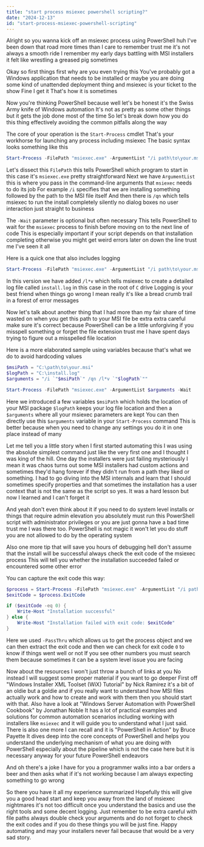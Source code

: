 ```yaml
---
title: "start process msiexec powershell scripting?"
date: "2024-12-13"
id: "start-process-msiexec-powershell-scripting"
---
```


Alright so you wanna kick off an msiexec process using PowerShell huh I've been down that road more times than I care to remember trust me it's not always a smooth ride I remember my early days battling with MSI installers it felt like wrestling a greased pig sometimes

Okay so first things first why are you even trying this You've probably got a Windows application that needs to be installed or maybe you are doing some kind of unattended deployment thing and msiexec is your ticket to the show Fine I get it That's how it is sometimes

Now you're thinking PowerShell because well let's be honest it's the Swiss Army knife of Windows automation It's not as pretty as some other things but it gets the job done most of the time So let's break down how you do this thing effectively avoiding the common pitfalls along the way

The core of your operation is the `Start-Process` cmdlet That's your workhorse for launching any process including msiexec The basic syntax looks something like this

```powershell
Start-Process -FilePath "msiexec.exe" -ArgumentList "/i path\to\your.msi /qn" -Wait
```

Let's dissect this `FilePath` this tells PowerShell which program to start in this case it's `msiexec.exe` pretty straightforward Next we have `ArgumentList` this is where you pass in the command-line arguments that `msiexec` needs to do its job For example `/i` specifies that we are installing something followed by the path to the MSI file itself And then there is `/qn` which tells msiexec to run the install completely silently no dialog boxes no user interaction just straight to business

The `-Wait` parameter is optional but often necessary This tells PowerShell to wait for the `msiexec` process to finish before moving on to the next line of code This is especially important if your script depends on that installation completing otherwise you might get weird errors later on down the line trust me I've seen it all

Here is a quick one that also includes logging

```powershell
Start-Process -FilePath "msiexec.exe" -ArgumentList "/i path\to\your.msi /qn /l*v C:\install.log" -Wait
```

In this version we have added `/l*v` which tells msiexec to create a detailed log file called `install.log` in this case in the root of `C` drive Logging is your best friend when things go wrong I mean really it's like a bread crumb trail in a forest of error messages

Now let's talk about another thing that I had more than my fair share of time wasted on when you get this path to your MSI file be extra extra careful make sure it's correct because PowerShell can be a little unforgiving if you misspell something or forget the file extension trust me I have spent days trying to figure out a misspelled file location

Here is a more elaborated sample using variables because that's what we do to avoid hardcoding values

```powershell
$msiPath = "C:\path\to\your.msi"
$logPath = "C:\install.log"
$arguments = "/i `"$msiPath`" /qn /l*v `"$logPath`""

Start-Process -FilePath "msiexec.exe" -ArgumentList $arguments -Wait
```

Here we introduced a few variables `$msiPath` which holds the location of your MSI package `$logPath` keeps your log file location and then a `$arguments` where all your msiexec parameters are kept You can then directly use this `$arguments` variable in your `Start-Process` command This is better because when you need to change any settings you do it in one place instead of many

Let me tell you a little story when I first started automating this I was using the absolute simplest command just like the very first one and I thought I was king of the hill. One day the installers were just failing mysteriously I mean it was chaos turns out some MSI installers had custom actions and sometimes they'd hang forever if they didn't run from a path they liked or something. I had to go diving into the MSI internals and learn that I should sometimes specify properties and that sometimes the installation has a user context that is not the same as the script so yes. It was a hard lesson but now I learned and I can't forget it

And yeah don't even think about it if you need to do system level installs or things that require admin elevation you absolutely must run this PowerShell script with administrator privileges or you are just gonna have a bad time trust me I was there too. PowerShell is not magic it won't let you do stuff you are not allowed to do by the operating system

Also one more tip that will save you hours of debugging hell don't assume that the install will be successful always check the exit code of the msiexec process This will tell you whether the installation succeeded failed or encountered some other error

You can capture the exit code this way:

```powershell
$process = Start-Process -FilePath "msiexec.exe" -ArgumentList "/i path\to\your.msi /qn" -Wait -PassThru
$exitCode = $process.ExitCode

if ($exitCode -eq 0) {
    Write-Host "Installation successful"
} else {
    Write-Host "Installation failed with exit code: $exitCode"
}
```

Here we used `-PassThru` which allows us to get the process object and we can then extract the exit code and then we can check for exit code `0` to know if things went well or not If you see other numbers you must search them because sometimes it can be a system level issue you are facing

Now about the resources I won't just throw a bunch of links at you No instead I will suggest some proper material if you want to go deeper First off "Windows Installer XML Toolset (WiX) Tutorial" by Nick Ramirez it's a bit of an oldie but a goldie and if you really want to understand how MSI files actually work and how to create and work with them then you should start with that. Also have a look at "Windows Server Automation with PowerShell Cookbook" by Jonathan Noble It has a lot of practical examples and solutions for common automation scenarios including working with installers like `msiexec` and it will guide you to understand what I just said. There is also one more I can recall and it is "PowerShell in Action" by Bruce Payette It dives deep into the core concepts of PowerShell and helps you understand the underlying mechanism of what you are doing with PowerShell especially about the pipeline which is not the case here but it is necessary anyway for your future PowerShell endeavors

And oh there's a joke I have for you a programmer walks into a bar orders a beer and then asks what if it's not working because I am always expecting something to go wrong

So there you have it all my experience summarized Hopefully this will give you a good head start and keep you away from the land of msiexec nightmares it's not too difficult once you understand the basics and use the right tools and some decent logging. Just remember to be extra careful with file paths always double check your arguments and do not forget to check the exit codes and if you do these things you will be just fine. Happy automating and may your installers never fail because that would be a very sad story.

